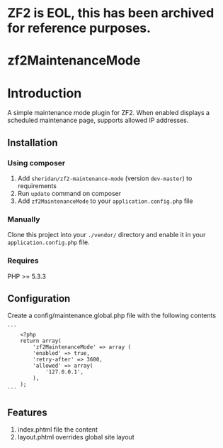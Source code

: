 # ZF2 is EOL, this has been archived for reference purposes.

zf2MaintenanceMode
==================

# Introduction
A simple maintenance mode plugin for ZF2. When enabled displays a scheduled maintenance page, supports allowed IP addresses.

## Installation

### Using composer

1. Add `sheridan/zf2-maintenance-mode` (version `dev-master`) to requirements
2. Run `update` command on composer
3. Add `zf2MaintenanceMode` to your `application.config.php` file

### Manually

Clone this project into your `./vendor/` directory and enable it in your
`application.config.php` file.

### Requires

PHP >= 5.3.3

## Configuration

Create a config/maintenance.global.php file with the following contents

	```
		<?php
		return array(
			'zf2MaintenanceMode' => array (
			'enabled' => true,
			'retry-after' => 3600,
			'allowed' => array(
				'127.0.0.1',
			),
		);
	```
	
## Features

1. index.phtml file the content
2. layout.phtml overrides global site layout
